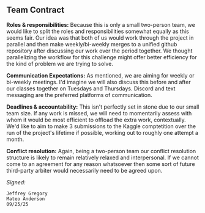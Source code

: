 ## Team Contract

**Roles & responsibilities:** Because this is only a small two-person team, we would like to split
the roles and responsibilities somewhat equally as this seems fair. Our idea was that both of us
would work through the project in parallel and then make weekly/bi-weekly merges to a unified github
repository after discussing our work over the period together. We thought parallelizing the workflow
for this challenge might offer better efficiency for the kind of problem we are trying to solve.

**Communication Expectations:** As mentioned, we are aiming for weekly or bi-weekly meetings. I'd
imagine we will also discuss this before and after our classes together on Tuesdays and Thursdays.
Discord and text messaging are the preferred platforms of communication.

**Deadlines & accountability:** This isn't perfectly set in stone due to our small team size. If any
work is missed, we will need to momentarily assess with whom it would be most efficient to offload
the extra work, contextually. We'd like to aim to make 3 submissions to the Kaggle comptetition over
the run of the project's lifetime if possible, working out to roughly one attempt a month.

**Conflict resolution:** Again, being a two-person team our conflict resolution structure is likely
to remain relatively relaxed and interpersonal. If we cannot come to an agreement for any reason
whatsoever then some sort of future third-party arbiter would necessarily need to be agreed upon.

*Signed:*

    Jeffrey Gregory
    Mateo Anderson
    09/25/25
